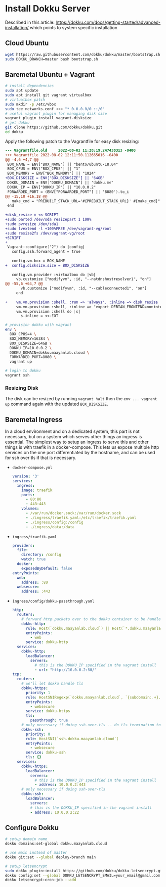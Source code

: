 # Install Dokku Server

Described in this article: <https://dokku.com/docs/getting-started/advanced-installation/> which points to system specific installation.

## Cloud Ubuntu

```bash
wget https://raw.githubusercontent.com/dokku/dokku/master/bootstrap.sh
sudo DOKKU_BRANCH=master bash bootstrap.sh
```

## Baremetal Ubuntu + Vagrant

```bash
# install dependencies
sudo apt update
sudo apt install git vagrant virtualbox
# virtualbox patch
sudo mkdir -p /etc/vbox
sudo tee networks.conf <<< "* 0.0.0.0/0 ::/0"
# useful vagrant plugin for managing disk size
vagrant plugin install vagrant-disksize
# get dokku
git clone https://github.com/dokku/dokku.git
cd dokku
```

Apply the following patch to the Vagrantfile for easy disk resizing:

```diff
--- Vagrantfile.old     2022-08-02 11:28:19.247438313 -0400
+++ Vagrantfile 2022-08-02 12:11:50.112665016 -0400
@@ -4,6 +4,7 @@
 BOX_NAME = ENV["BOX_NAME"] || "bento/ubuntu-18.04"
 BOX_CPUS = ENV["BOX_CPUS"] || "1"
 BOX_MEMORY = ENV["BOX_MEMORY"] || "1024"
+BOX_DISKSIZE = ENV["BOX_DISKSIZE"] || "64GB"
 DOKKU_DOMAIN = ENV["DOKKU_DOMAIN"] || "dokku.me"
 DOKKU_IP = ENV["DOKKU_IP"] || "10.0.0.2"
 FORWARDED_PORT = (ENV["FORWARDED_PORT"] || '8080').to_i
@@ -15,10 +16,18 @@
   make_cmd = "PREBUILT_STACK_URL='#{PREBUILT_STACK_URL}' #{make_cmd}"
 end
 
+disk_resize = <<-SCRIPT
+sudo parted /dev/sda resizepart 1 100%
+sudo pvresize /dev/sda1
+sudo lvextend -l +100%FREE /dev/vagrant-vg/root
+sudo resize2fs /dev/vagrant-vg/root
+SCRIPT
+
 Vagrant::configure("2") do |config|
   config.ssh.forward_agent = true
 
   config.vm.box = BOX_NAME
+  config.disksize.size = BOX_DISKSIZE
 
   config.vm.provider :virtualbox do |vb|
     vb.customize ["modifyvm", :id, "--natdnshostresolver1", "on"]
@@ -55,6 +64,7 @@
       vb.customize ["modifyvm", :id, "--cableconnected1", "on"]
     end
 
+    vm.vm.provision :shell, :run => 'always', :inline => disk_resize
     vm.vm.provision :shell, :inline => "export DEBIAN_FRONTEND=noninteractive && apt-get update -qq >/dev/null && apt-get -qq -y --no-install-recommends install git build-essential >/dev/null && cd /root/dokku && #{make_cmd}"
     vm.vm.provision :shell do |s|
       s.inline = <<-EOT
```

```bash
# provision dokku with vagrant
env \
  BOX_CPUS=4 \
  BOX_MEMORY=16384 \
  BOX_DISKSIZE=64GB \
  DOKKU_IP=10.0.0.2 \
  DOKKU_DOMAIN=dokku.maayanlab.cloud \
  FORWARDED_PORT=8080 \
  vagrant up

# login to dokku
vagrant ssh
```

### Resizing Disk

The disk can be resized by running `vagrant halt` then the `env ... vagrant up` command again with the updated `BOX_DISKSIZE`.

## Baremetal Ingress

In a cloud environment and on a dedicated system, this part is not necessary, but on a system which serves other things an ingress is essential. The simplest way to setup an ingress to serve this and other things is with traefik in a docker-compose. This lets us expose multiple http services on the one port differentiated by the hostname, and can be used for ssh over tls if that is necessary.

- `docker-compose.yml`
  ```yml
  version: '3'
  services:
    ingress:
      image: traefik
      ports:
        - 80:80
        - 443:443
      volumes:
        - /var/run/docker.sock:/var/run/docker.sock
        - ./ingress/traefik.yaml:/etc/traefik/traefik.yaml
        - ./ingress/config:/config
        - ./ingress/data:/data
  ```
- `ingress/traefik.yaml`
  ```yaml
  providers:
    file:
      directory: /config
      watch: true
    docker:
      exposedByDefault: false
  entryPoints:
    web:
      address: :80
    websecure:
      address: :443
  ```
- `ingress/config/dokku-passthrough.yaml`
  ```yaml
  http:
    routers:
      # forward http packets over to the dokku container to be handled
      dokku-http:
        rule: Host(`dokku.maayanlab.cloud`) || Host(`*.dokku.maayanlab.cloud`)
        entryPoints:
          - web
        service: dokku-http
    services:
      dokku-http:
        loadBalancer:
          servers:
            # this is the DOKKU_IP specified in the vagrant install
            - url: "http://10.0.0.2:80/"
  tcp:
    routers:
      # we'll let dokku handle tls
      dokku-https:
        priority: 1
        rule: HostSNIRegexp(`dokku.maayanlab.cloud`, `{subdomain:.+}.dokku.maayanlab.cloud`)
        entryPoints:
          - websecure
        service: dokku-https
        tls:
          passthrough: true
      # only necessary if doing ssh-over-tls -- do tls termination to the ssh port
      dokku-ssh:
        priority: 0
        rule: HostSNI(`ssh.dokku.maayanlab.cloud`)
        entryPoints:
          - websecure
        service: dokku-ssh
        tls: {}
    services:
      dokku-https:
        loadBalancer:
          servers:
            # this is the DOKKU_IP specified in the vagrant install
            - address: 10.0.0.2:443
      # only necessary if doing ssh-over-tls
      dokku-ssh:
        loadBalancer:
          servers:
          # this is the DOKKU_IP specified in the vagrant install
          - address: 10.0.0.2:22

  ```
## Configure Dokku

```bash
# setup domain name
dokku domains:set-global dokku.maayanlab.cloud

# use main instead of master
dokku git:set --global deploy-branch main

# setup letsencrypt
sudo dokku plugin:install https://github.com/dokku/dokku-letsencrypt.git
dokku config:set --global DOKKU_LETSENCRYPT_EMAIL=your_email@gmail.com
dokku letsencrypt:cron-job --add
```

